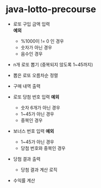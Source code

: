 # java-lotto-precourse
- 로또 구입 금액 입력  
	**예외**  
	- %1000이 != 0 인 경우
	- 숫자가 아닌 경우
	- 음수인 경우

- n개 로또 뽑기 (중복되지 않도록 1~45까지)

- 뽑은 로또 오름차순 정렬

- 구매 내역 출력

- 로또 당첨 번호 입력
	**예외**
	- 숫자 6개가 아닌 경우
	- 1~45가 아닌 경우
	- 중복인 경우

- 보너스 번호 입력
	**예외**
	- 1~45가 아닌 경우
	- 당첨 번호와 중복인 경우

- 당첨 결과 출력
    - 당첨 결과 계산 로직

- 수익률 계산